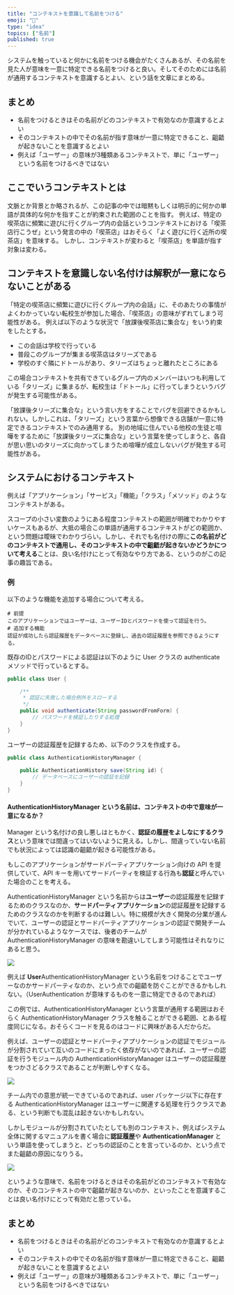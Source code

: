 ```yaml
---
title: "コンテキストを意識して名前をつける"
emoji: "💋"
type: "idea"
topics: ["名前"]
published: true
---
```


システムを触っていると何かに名前をつける機会がたくさんあるが、その名前を見た人が意味を一意に特定できる名前をつけると良い。そしてそのためには名前が通用するコンテキストを意識するとよい、という話を文章にまとめる。

## まとめ

* 名前をつけるときはその名前がどのコンテキストで有効なのか意識するとよい
* そのコンテキストの中でその名前が指す意味が一意に特定できること、齟齬が起きないことを意識するとよい
* 例えば「ユーザー」の意味が3種類あるコンテキストで、単に「ユーザー」という名前をつけるべきではない

## ここでいうコンテキストとは

文脈とか背景とか略されるが、この記事の中では暗黙もしくは明示的に何かの単語が具体的な何かを指すことが約束された範囲のことを指す。
例えば、特定の喫茶店に頻繁に遊びに行くグループ内の会話というコンテキストにおける「喫茶店行こうぜ」という発言の中の「喫茶店」はおそらく「よく遊びに行く近所の喫茶店」を意味する。
しかし、コンテキストが変わると「喫茶店」を単語が指す対象は変わる。

## コンテキストを意識しない名付けは解釈が一意にならないことがある

「特定の喫茶店に頻繁に遊びに行くグループ内の会話」に、そのあたりの事情がよくわかっていない転校生が参加した場合、「喫茶店」の意味がずれてしまう可能性がある。
例えば以下のような状況で「放課後喫茶店に集合な」をいう約束をしたとする。

* この会話は学校で行っている
* 普段このグループが集まる喫茶店はタリーズである
* 学校のすぐ隣にドトールがあり、タリーズはちょっと離れたところにある

この場合コンテキストを共有できているグループ内のメンバーはいつも利用している「タリーズ」に集まるが、転校生は「ドトール」に行ってしまうというバグが発生する可能性がある。

「放課後タリーズに集合な」という言い方をすることでバグを回避できるかもしれない。しかしこれは、「タリーズ」という言葉から想像できる店舗が一意に特定できるコンテキストでのみ通用する。
別の地域に住んでいる他校の生徒と喧嘩をするために「放課後タリーズに集合な」という言葉を使ってしまうと、各自が思い思いのタリーズに向かってしまうため喧嘩が成立しないバグが発生する可能性がある。

## システムにおけるコンテキスト

例えば「アプリケーション」「サービス」「機能」「クラス」「メソッド」のようなコンテキストがある。

スコープの小さい変数のようにある程度コンテキストの範囲が明確でわかりやすいケースもあるが、大抵の場合この単語が通用するコンテキストがどの範囲か、という問題は曖昧でわかりづらい。しかし、それでも名付けの際に**この名前がどのコンテキストで通用し、そのコンテキストの中で齟齬が起きないかどうかについて考える**ことは、良い名付けにとって有効なやり方である、というのがこの記事の趣旨である。

### 例
以下のような機能を追加する場合について考える。

```
# 前提
このアプリケーションではユーザーは、ユーザーIDとパスワードを使って認証を行う。
# 追加する機能
認証が成功したら認証履歴をデータベースに登録し、過去の認証履歴を参照できるようにする。
```

既存のIDとパスワードによる認証は以下のように User クラスの authenticate メソッドで行っているとする。

```java
public class User {

    /**
     * 認証に失敗した場合例外をスローする
     */
    public void authenticate(String passwordFromForm) {
        // パスワードを検証したりする処理
    }
}
```

ユーザーの認証履歴を記録するため、以下のクラスを作成する。
```java
public class AuthenticationHistoryManager {
    
    public AuthenticationHistory save(String id) {
        // データベースにユーザーの認証を記録
    }
}
```

#### AuthenticationHistoryManager という名前は、コンテキストの中で意味が一意になるか？

Manager という名付けの良し悪しはともかく、**認証の履歴をよしなにするクラス**という意味では間違ってはいないように見える。しかし、間違っていない名前でも状況によっては認識の齟齬が起きる可能性がある。

もしこのアプリケーションがサードパーティアプリケーション向けの API を提供していて、API キーを用いてサードパーティを検証する行為も**認証**と呼んでいた場合のことを考える。

AuthenticationHistoryManager という名前からは**ユーザー**の認証履歴を記録するためのクラスなのか、**サードパーティアプリケーション**の認証履歴を記録するためのクラスなのかを判断するのは難しい。特に規模が大きく開発の分業が進んでいて、ユーザーの認証とサードパーティアプリケーションの認証で開発チームが分かれているようなケースでは、後者のチームが AuthenticationHistoryManager の意味を勘違いしてしまう可能性はそれなりにあると思う。

![](https://storage.googleapis.com/zenn-user-upload/jdzmb0astmiphtawsfvwptnmwka2)

例えば **User**AuthenticationHistoryManager という名前をつけることでユーザーなのかサードパーティなのか、という点での齟齬を防ぐことができるかもしれない。（UserAuthentication が意味するものを一意に特定できるのであれば）

この例では、AuthenticationHistoryManager という言葉が通用する範囲はおそらく AuthenticationHistoryManager クラスを触ることができる範囲、とある程度同じになる。おそらくコードを見るのはコードに興味がある人だからだ。

例えば、ユーザーの認証とサードパーティアプリケーションの認証でモジュールが分割されていて互いのコードにまったく依存がないのであれば、ユーザーの認証を行うモジュール内の AuthenticationHistoryManager はユーザーの認証履歴をつかさどるクラスであることが判断しやすくなる。

![](https://storage.googleapis.com/zenn-user-upload/wc96gnkor38l9kcnqj6mg7ywtyvo)

チーム内での意思が統一できているのであれば、user パッケージ以下に存在する AuthenticationHistoryManager はユーザーに関連する処理を行うクラスである、という判断でも混乱は起きないかもしれない。

しかしモジュールが分割されていたとしても別のコンテキスト、例えばシステム全体に関するマニュアルを書く場合に**認証履歴**や **AuthenticationManager** という単語を使ってしまうと、どっちの認証のことを言っているのか、という点でまた齟齬の原因になりうる。

![](https://storage.googleapis.com/zenn-user-upload/vnczv3no64y9t9ncohsx0n00asz3)

というような意味で、名前をつけるときはその名前がどのコンテキストで有効なのか、そのコンテキストの中で齟齬が起きないのか、といったことを意識することは良い名付けにとって有効だと思っている。

## まとめ

* 名前をつけるときはその名前がどのコンテキストで有効なのか意識するとよい
* そのコンテキストの中でその名前が指す意味が一意に特定できること、齟齬が起きないことを意識するとよい
* 例えば「ユーザー」の意味が3種類あるコンテキストで、単に「ユーザー」という名前をつけるべきではない
